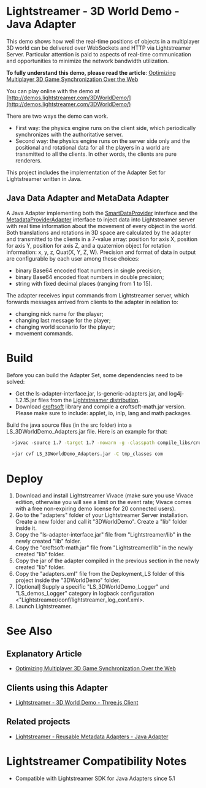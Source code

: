 # Lightstreamer - 3D World Demo - Java Adapter #

This demo shows how well the real-time positions of objects in a multiplayer 3D world can be delivered over WebSockets and HTTP via Lightstreamer Server. Particular attention is paid to aspects of real-time communication and opportunities to minimize the network bandwidth utilization.

__To fully understand this demo, please read the article__: [Optimizing Multiplayer 3D Game Synchronization Over the Web](http://blog.lightstreamer.com/2013/10/optimizing-multiplayer-3d-game.html)

You can play online with the demo at [http://demos.lightstreamer.com/3DWorldDemo/](http://demos.lightstreamer.com/3DWorldDemo/)

There are two ways the demo can work.
- First way: the physics engine runs on the client side, which periodically synchronizes with the authoritative server. 
- Second way: the physics engine runs on the server side only and the positional and rotational data for all the players in a world are transmitted to all the clients. In other words, the clients are pure renderers.

This project includes the implementation of the Adapter Set for Lightstreamer written in Java.

## Java Data Adapter and MetaData Adapter ##

A Java Adapter implementing both the [SmartDataProvider](http://www.lightstreamer.com/docs/adapter_java_api/com/lightstreamer/interfaces/data/SmartDataProvider.html) interface and the [MetadataProviderAdapter](http://www.lightstreamer.com/docs/adapter_java_api/com/lightstreamer/interfaces/metadata/MetadataProviderAdapter.html) interface to inject data into Lightstreamer server with real time information about the movement of every object in the world.
Both translations and rotations in 3D space are calculated by the adapter and transmitted to the clients in a 7-value array: position for axis X, position for axis Y, position for axis Z, and a quaternion object for rotation information: x, y, z, Quat(X, Y, Z, W).
Precision and format of data in output are configurable by each user among these choices: 
- binary Base64 encoded float numbers in single precision;
- binary Base64 encoded float numbers in double precision;
- string with fixed decimal places (ranging from 1 to 15).

The adapter receives input commands from Lightstreamer server, which forwards messages arrived from clients to the adapter in relation to:
- changing nick name for the player;
- changing last message for the player;
- changing world scenario for the player;
- movement commands.

# Build #

Before you can build the Adapter Set, some dependencies need to be solved:

-  Get the ls-adapter-interface.jar, ls-generic-adapters.jar, and log4j-1.2.15.jar files from the [Lightstreamer distribution](http://www.lightstreamer.com/download).
-  Download [croftsoft](http://sourceforge.net/projects/croftsoft/files/) library and compile a croftsoft-math.jar version. Please make sure to include: applet, io, inlp, lang and math packages.

Build the java source files (in the src folder) into a LS_3DWorldDemo_Adapters.jar file. Here is an example for that:
```sh
  >javac -source 1.7 -target 1.7 -nowarn -g -classpath compile_libs/croftsoft/croftsoft-math.jar;compile_libs/ls-adapter-interface/ls-adapter-interface.jar;compile_libs/ls-generic-adapters/ls-generic-adapters.jar;compile_libs/log4j-1.2.15.jar -sourcepath src -d tmp_classes src/com/lightstreamer/adapters/DemoQuat3d/Move3dAdapter.java
  
  >jar cvf LS_3DWorldDemo_Adapters.jar -C tmp_classes com
```

# Deploy #

1.    Download and install Lightstreamer Vivace (make sure you use Vivace edition, otherwise you will see a limit on the event rate; Vivace comes with a free non-expiring demo license for 20 connected users).
2.    Go to the "adapters" folder of your Lightstreamer Server installation. Create a new folder and call it "3DWorldDemo". Create a "lib" folder inside it.
3.    Copy the "ls-adapter-interface.jar" file from "Lightstreamer/lib" in the newly created "lib" folder.
4.    Copy the "croftsoft-math.jar" file from "Lightstreamer/lib" in the newly created "lib" folder.
5.    Copy the jar of the adapter compiled in the previous section in the newly created "lib" folder.
6.    Copy the "adapters.xml" file from the Deployment_LS folder of this project inside the "3DWorldDemo" folder.
7.    [Optional] Supply a specific "LS_3DWorldDemo_Logger" and "LS_demos_Logger" category in logback configuration <"Lightstreamer/conf/lightstreamer_log_conf.xml>.
8.    Launch Lightstreamer.

# See Also #

## Explanatory Article ##

* [Optimizing Multiplayer 3D Game Synchronization Over the Web](http://blog.lightstreamer.com/2013/10/optimizing-multiplayer-3d-game.html)

## Clients using this Adapter ##

* [Lightstreamer - 3D World Demo - Three.js Client](https://github.com/Weswit/Lightstreamer-example-3DWorld-client-javascript)

## Related projects ##

* [Lightstreamer - Reusable Metadata Adapters - Java Adapter](https://github.com/Weswit/Lightstreamer-example-ReusableMetadata-adapter-java)

# Lightstreamer Compatibility Notes #

- Compatible with Lightstreamer SDK for Java Adapters since 5.1
